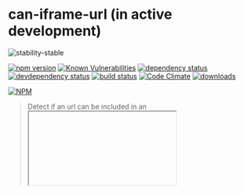 # can-iframe-url (in active development)

![stability-stable](https://img.shields.io/badge/stability-stable-green.svg)

[![npm version][version-badge]][version-url]
[![Known Vulnerabilities][vulnerabilities-badge]][vulnerabilities-url]
[![dependency status][dependency-badge]][dependency-url]
[![devdependency status][devdependency-badge]][devdependency-url]
[![build status][build-badge]][build-url]
[![Code Climate][maintainability-badge]][maintainability-url]
[![downloads][downloads-badge]][downloads-url]

[![NPM][npm-stats-badge]][npm-stats-url]

> Detect if an url can be included in an <iframe> by detecting the `X-Frame-Options` header with a HEAD request.

## Install

`npm install can-iframe-url` or `yarn add can-iframe-url`

## Compatibility

This package compatibility depends on the [Fetch API](https://caniuse.com/#feat=fetch) and on promises.

**UMD compatible.**

*Note : this library does not handle how browsers behaviors might differ from each other. This is purely based on the `X-Frame-Options` intended behavior.*

## Usage

### Node.js

```javascript
// Exports a function that returns a Promise
const canIframeUrl = require('can-iframe-url');

const includeAllowed = await canIframeUrl('http://google.com', null);
const includeAllowed = await canIframeUrl('http://google.com', 'google.com');
// false
```

### Browser

```javascript
const includeAllowed = await window.canIframeUrl('http://google.com', window.location.hostname);
// false
```

## TODO

- API docs

## License

MIT License

Copyright (c) 2018-2019 **Nicolas COUTIN**

Permission is hereby granted, free of charge, to any person obtaining a copy of this software and associated documentation files (the "Software"), to deal in the Software without restriction, including without limitation the rights to use, copy, modify, merge, publish, distribute, sublicense, and/or sell copies of the Software, and to permit persons to whom the Software is furnished to do so, subject to the following conditions:

The above copyright notice and this permission notice shall be included in all copies or substantial portions of the Software.

THE SOFTWARE IS PROVIDED "AS IS", WITHOUT WARRANTY OF ANY KIND, EXPRESS OR IMPLIED, INCLUDING BUT NOT LIMITED TO THE WARRANTIES OF MERCHANTABILITY, FITNESS FOR A PARTICULAR PURPOSE AND NONINFRINGEMENT. IN NO EVENT SHALL THE AUTHORS OR COPYRIGHT HOLDERS BE LIABLE FOR ANY CLAIM, DAMAGES OR OTHER LIABILITY, WHETHER IN AN ACTION OF CONTRACT, TORT OR OTHERWISE, ARISING FROM, OUT OF OR IN CONNECTION WITH THE SOFTWARE OR THE USE OR OTHER DEALINGS IN THE SOFTWARE.

[version-badge]: https://img.shields.io/npm/v/can-iframe-url.svg
[version-url]: https://www.npmjs.com/package/can-iframe-url
[vulnerabilities-badge]: https://snyk.io/test/npm/can-iframe-url/badge.svg
[vulnerabilities-url]: https://snyk.io/test/npm/can-iframe-url
[dependency-badge]: https://david-dm.org/ilshidur/can-iframe-url.svg
[dependency-url]: https://david-dm.org/ilshidur/can-iframe-url
[devdependency-badge]: https://david-dm.org/ilshidur/can-iframe-url/dev-status.svg
[devdependency-url]: https://david-dm.org/ilshidur/can-iframe-url#info=devDependencies
[build-badge]: https://travis-ci.org/Ilshidur/can-iframe-url.svg
[build-url]: https://travis-ci.org/Ilshidur/can-iframe-url
[maintainability-badge]: https://api.codeclimate.com/v1/badges/357ff2a5b751442d0dd7/maintainability
[maintainability-url]: https://codeclimate.com/github/Ilshidur/can-iframe-url/maintainability
[downloads-badge]: https://img.shields.io/npm/dt/can-iframe-url.svg
[downloads-url]: https://www.npmjs.com/package/can-iframe-url
[npm-stats-badge]: https://nodei.co/npm/can-iframe-url.png?downloads=true&downloadRank=true
[npm-stats-url]: https://nodei.co/npm/can-iframe-url
